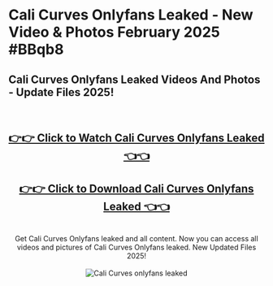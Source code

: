 # Cali Curves Onlyfans Leaked - New Video & Photos February 2025 #BBqb8

<h2>Cali Curves Onlyfans Leaked Videos And Photos - Update Files 2025!</h2>
<br>
<div align="center">
<h2><a href="https://links2leaks.com?utm_source=calicurves&utm_medium=git102" rel="nofollow">👉👉 Click to Watch Cali Curves Onlyfans Leaked 👈👈</a></h2>
<h2><a href="https://links2leaks.com?utm_source=calicurves&utm_medium=git102" rel="nofollow">👉👉 Click to Download Cali Curves Onlyfans Leaked 👈👈</a></h2>
<br>
Get Cali Curves Onlyfans leaked and all content. Now you can access all videos and pictures of Cali Curves Onlyfans leaked. New Updated Files 2025!
<br>
<br>
<a href="https://links2leaks.com?utm_source=calicurves&utm_medium=git102" rel="nofollow" data-target="animated-image.originalLink"><img src="https://i.ibb.co/Gkj2r4b/banner.png" alt="Cali Curves onlyfans leaked" style="max-width: 100%; display: inline-block;" data-target="animated-image.originalImage"></a>
</div>
<br>
